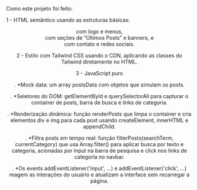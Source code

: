 Como este projeto foi feito: 

1 - HTML semântico usando as estruturas básicas: <header> com logo e menus, <main> com seções de “Últimos Posts” e banners, e <footer> com contato e redes sociais.

2 - Estilo com Tailwind CSS usando  o CDN, aplicando as classes do Tailwind diretamente no HTML. 

3 - JavaScript puro


  . *Mock data: um array postsData com objetos que simulam os posts.

  
  . *Seletores do DOM: getElementById e querySelectorAll para capturar o container de posts, barra de busca e links de categoria.

  
  . *Renderização dinâmica: função renderPosts que limpa o container e cria elementos div e img para cada post usando createElement, innerHTML e appendChild.

  
  . *Filtra posts em tempo real: função filterPosts(searchTerm, currentCategory) que usa Array.filter() para aplicar busca por texto e categoria, acionadas por input na barra de pesquisa e click nos links de categoria no navbar.

  
  . *Os events addEventListener('input', …) e addEventListener('click', …) reagem as  interações do usuário e atualizam a interface sem recarregar a página.
